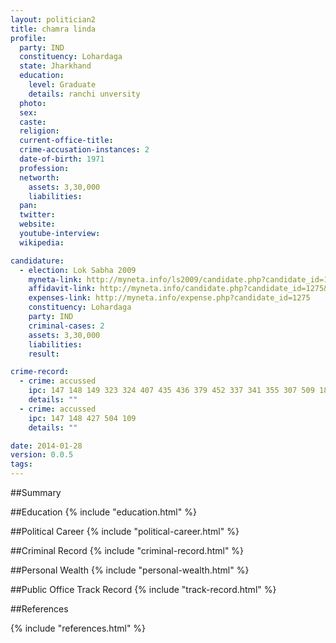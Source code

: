 ```yaml
---
layout: politician2
title: chamra linda
profile: 
  party: IND
  constituency: Lohardaga
  state: Jharkhand
  education: 
    level: Graduate
    details: ranchi unversity
  photo: 
  sex: 
  caste: 
  religion: 
  current-office-title: 
  crime-accusation-instances: 2
  date-of-birth: 1971
  profession: 
  networth: 
    assets: 3,30,000
    liabilities: 
  pan: 
  twitter: 
  website: 
  youtube-interview: 
  wikipedia: 

candidature: 
  - election: Lok Sabha 2009
    myneta-link: http://myneta.info/ls2009/candidate.php?candidate_id=1275
    affidavit-link: http://myneta.info/candidate.php?candidate_id=1275&scan=original
    expenses-link: http://myneta.info/expense.php?candidate_id=1275
    constituency: Lohardaga 
    party: IND
    criminal-cases: 2
    assets: 3,30,000
    liabilities: 
    result:  

crime-record: 
  - crime: accussed
    ipc: 147 148 149 323 324 407 435 436 379 452 337 341 355 307 509 188 504
    details: "" 
  - crime: accussed
    ipc: 147 148 427 504 109
    details: "" 

date: 2014-01-28
version: 0.0.5
tags: 
---
```

##Summary


##Education
{% include "education.html" %}


##Political Career
{% include "political-career.html" %}


##Criminal Record
{% include "criminal-record.html" %}


##Personal Wealth
{% include "personal-wealth.html" %}


##Public Office Track Record
{% include "track-record.html" %}


##References


{% include "references.html" %}